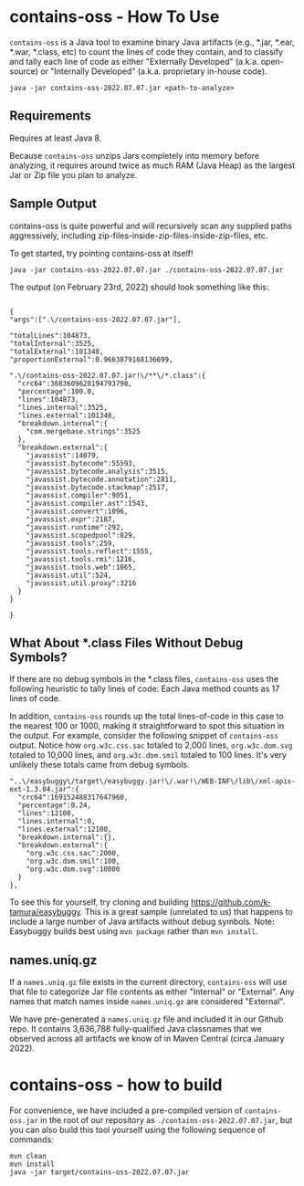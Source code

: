 
# contains-oss - How To Use

`contains-oss` is a Java tool to examine binary Java artifacts (e.g., *.jar, *.ear, *.war, *.class, etc)
to count the lines of code they contain, and to classify and tally each line of code as either
"Externally Developed" (a.k.a. open-source) or "Internally Developed" (a.k.a. proprietary
in-house code).

```
java -jar contains-oss-2022.07.07.jar <path-to-analyze>
```

## Requirements

Requires at least Java 8.

Because `contains-oss` unzips Jars completely into memory before analyzing,
it requires around twice as much RAM (Java Heap) as the largest Jar or Zip file you plan
to analyze.


## Sample Output

contains-oss is quite powerful and will recursively scan any supplied paths aggressively,
including zip-files-inside-zip-files-inside-zip-files, etc.

To get started, try pointing contains-oss at itself!

```
java -jar contains-oss-2022.07.07.jar ./contains-oss-2022.07.07.jar
```

The output (on February 23rd, 2022) should look something like this:

```

{
"args":[".\/contains-oss-2022.07.07.jar"],

"totalLines":104873,
"totalInternal":3525,
"totalExternal":101348,
"proportionExternal":0.9663879168136699,

".\/contains-oss-2022.07.07.jar!\/**\/*.class":{
  "crc64":3683609628194793798,
  "percentage":100.0,
  "lines":104873,
  "lines.internal":3525,
  "lines.external":101348,
  "breakdown.internal":{
    "com.mergebase.strings":3525
  },
  "breakdown.external":{
    "javassist":14079,
    "javassist.bytecode":55593,
    "javassist.bytecode.analysis":3515,
    "javassist.bytecode.annotation":2811,
    "javassist.bytecode.stackmap":2517,
    "javassist.compiler":9051,
    "javassist.compiler.ast":1543,
    "javassist.convert":1096,
    "javassist.expr":2187,
    "javassist.runtime":292,
    "javassist.scopedpool":829,
    "javassist.tools":259,
    "javassist.tools.reflect":1555,
    "javassist.tools.rmi":1216,
    "javassist.tools.web":1065,
    "javassist.util":524,
    "javassist.util.proxy":3216
  }
}

}
```

## What About *.class Files Without Debug Symbols?

If there are no debug symbols in the *.class files, `contains-oss` uses the following heuristic to tally lines of code:
Each Java method counts as 17 lines of code.

In addition, `contains-oss` rounds up the total lines-of-code in this case to the nearest 100 or 1000, making it
straightforward to spot this situation in the output. For example, consider the following snippet
of `contains-oss` output. Notice how `org.w3c.css.sac` totaled to 2,000 lines, `org.w3c.dom.svg` totaled to 10,000 lines,
and `org.w3c.dom.smil` totaled to 100 lines. It's very unlikely these totals came from debug symbols.

```
"..\/easybuggy\/target\/easybuggy.jar!\/.war!\/WEB-INF\/lib\/xml-apis-ext-1.3.04.jar":{
  "crc64":169152488317647960,
  "percentage":0.24,
  "lines":12100,
  "lines.internal":0,
  "lines.external":12100,
  "breakdown.internal":{},
  "breakdown.external":{
    "org.w3c.css.sac":2000,
    "org.w3c.dom.smil":100,
    "org.w3c.dom.svg":10000
  }
},
```

To see this for yourself, try cloning and building https://github.com/k-tamura/easybuggy.
This is a great sample (unrelated to us) that happens to include a large number of Java artifacts
without debug symbols. Note: Easybuggy builds best using `mvn package` rather than `mvn install`.


## names.uniq.gz

If a `names.uniq.gz` file exists in the current directory, `contains-oss` will use
that file to categorize Jar file contents as either "Internal" or "External".  Any
names that match names inside `names.uniq.gz` are considered "External".

We have pre-generated a `names.uniq.gz` file and included it in our Github repo.
It contains 3,636,788 fully-qualified Java classnames that we observed across
all artifacts we know of in Maven Central (circa January 2022).


# contains-oss - how to build

For convenience, we have included a pre-compiled version of `contains-oss.jar` in the root
of our repository as `./contains-oss-2022.07.07.jar`, but you can also build
this tool yourself using the following sequence of commands:


```
mvn clean
mvn install
java -jar target/contains-oss-2022.07.07.jar
```
